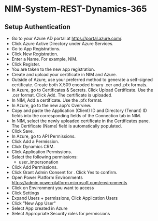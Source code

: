 # NIM-System-REST-Dynamics-365

## Setup Authentication

- Go to your Azure AD portal at https://portal.azure.com/.
- Click Azure Active Directory under Azure Services.
- Go to App Registrations.
- Click New Registration.
- Enter a Name. For example, NIM.
- Click Register.
- You are taken to the new app registration.
- Create and upload your certificate in NIM and Azure.
- Outside of Azure, use your preferred method to generate a self-signed certificate. Create both X.509 encoded binary .cer and .pfx formats.
- In Azure, go to Certificates & Secrets. Click Upload Certificate. Use the .cer format. Click Add. The certificate is uploaded.
- In NIM, Add a certificate. Use the .pfx format.
- In Azure, go to the new app's Overview.
- Copy and paste the Application (Client) ID and Directory (Tenant) ID fields into the corresponding fields of the Connection tab in NIM.
- In NIM, select the newly uploaded certificate in the Certificates pane. The Certificate (Name) field is automatically populated.
- Click Save.
- In Azure, go to API Permissions.
- Click Add a Permission.
- Click Dynamics CRM.
- Click Application Permissions.
- Select the following permissions:
  - user_impersonation
- Click Add Permissions.
- Click Grant Admin Consent for <app name>. Click Yes to confirm.
- Open Power Platform Environments https://admin.powerplatform.microsoft.com/environments
- Click on Environment you want to access
- Click Settings
- Expand Users + permissions, Click Application Users
- Click "New App User"
- Select App created in Azure
- Select Appropriate Security roles for permissions
